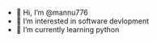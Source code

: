 - 👋 Hi, I’m @mannu776
- 👀 I’m interested in software devlopment
- 🌱 I’m currently learning python


<!---
mannu776/mannu776 is a ✨ special ✨ repository because its `README.md` (this file) appears on your GitHub profile.
You can click the Preview link to take a look at your changes.
--->

